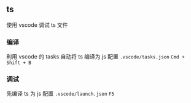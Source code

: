 ## ts

使用 vscode 调试 ts 文件

### 编译

利用 vscode 的 tasks 自动将 ts 编译为 js
配置 `.vscode/tasks.json`
`Cmd + Shift + B`

### 调试

先编译 ts 为 js
配置 `.vscode/launch.json`
`F5`
